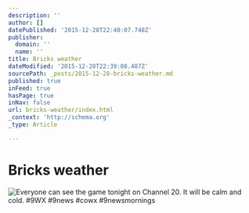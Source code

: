 ```yaml
---
description: ''
author: []
datePublished: '2015-12-28T22:40:07.748Z'
publisher:
  domain: ''
  name: ''
title: Bricks weather
dateModified: '2015-12-28T22:39:08.487Z'
sourcePath: _posts/2015-12-28-bricks-weather.md
published: true
inFeed: true
hasPage: true
inNav: false
url: bricks-weather/index.html
_context: 'http://schema.org'
_type: Article

---
```

# Bricks weather
![Everyone can see the game tonight on Channel 20&period; It will be calm and cold&period; &num;9WX &num;9news &num;cowx &num;9newsmornings](https://pbs.twimg.com/media/CXUXtbjUMAI3xaH.png:large)